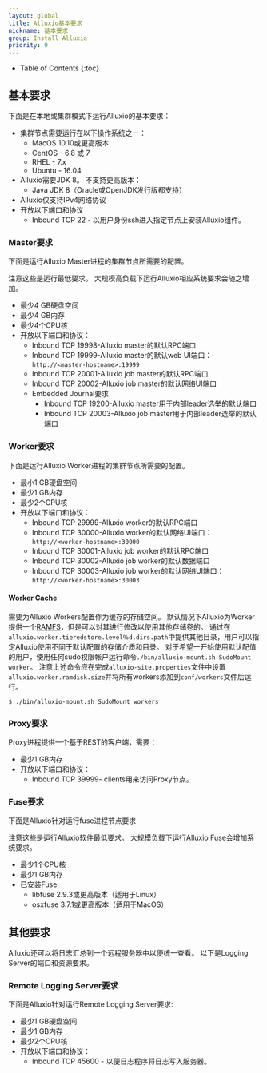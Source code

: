 ```yaml
---
layout: global
title: Alluxio基本要求
nickname: 基本要求
group: Install Alluxio
priority: 9
---
```


* Table of Contents
{:toc}

## 基本要求

下面是在本地或集群模式下运行Alluxio的基本要求：

* 集群节点需要运行在以下操作系统之一：
  * MacOS 10.10或更高版本
  * CentOS - 6.8 或 7
  * RHEL - 7.x
  * Ubuntu - 16.04
* Alluxio需要JDK 8。 不支持更高版本：
  * Java JDK 8（Oracle或OpenJDK发行版都支持）
* Alluxio仅支持IPv4网络协议
* 开放以下端口和协议
  * Inbound TCP 22 - 以用户身份ssh进入指定节点上安装Alluxio组件。

### Master要求

下面是运行Alluxio Master进程的集群节点所需要的配置。

注意这些是运行最低要求。 
大规模高负载下运行Alluxio相应系统要求会随之增加。

* 最少4 GB硬盘空间
* 最少4 GB内存
* 最少4个CPU核
* 开放以下端口和协议：
  * Inbound TCP 19998-Alluxio master的默认RPC端口
  * Inbound TCP 19999-Alluxio master的默认web UI端口：`http://<master-hostname>:19999`
  * Inbound TCP 20001-Alluxio job master的默认RPC端口
  * Inbound TCP 20002-Alluxio job master的默认网络UI端口
  * Embedded Journal要求
    * Inbound TCP 19200-Alluxio master用于内部leader选举的默认端口
    * Inbound TCP 20003-Alluxio job master用于内部leader选举的默认端口

### Worker要求

下面是运行Alluxio Worker进程的集群节点所需要的配置。

* 最小1 GB硬盘空间
* 最少1 GB内存
* 最少2个CPU核
* 开放以下端口和协议：
  * Inbound TCP 29999-Alluxio worker的默认RPC端口
  * Inbound TCP 30000-Alluxio worker的默认网络UI端口：`http://<worker-hostname>:30000`
  * Inbound TCP 30001-Alluxio job worker的默认RPC端口
  * Inbound TCP 30002-Alluxio job worker的默认数据端口
  * Inbound TCP 30003-Alluxio job worker的默认网络UI端口：`http://<worker-hostname>:30003`

#### Worker Cache

需要为Alluxio Workers配置作为缓存的存储空间。 
默认情况下Alluxio为Worker提供一个[RAMFS](https://www.kernel.org/doc/Documentation/filesystems/ramfs-rootfs-initramfs.txt)，但是可以对其进行修改以使用其他存储卷的。 
通过在`alluxio.worker.tieredstore.level％d.dirs.path`中提供其他目录，用户可以指定Alluxio使用不同于默认配置的存储介质和目录。 
对于希望一开始使用默认配值的用户，使用任何sudo权限帐户运行命令`./bin/alluxio-mount.sh SudoMount worker`。 
注意上述命令应在完成`alluxio-site.properties`文件中设置`alluxio.worker.ramdisk.size`并将所有workers添加到`conf/workers`文件后运行。

```console
$ ./bin/alluxio-mount.sh SudoMount workers
```

### Proxy要求

Proxy进程提供一个基于REST的客户端，需要：

* 最少1 GB内存
* 开放以下端口和协议：
  * Inbound TCP 39999- clients用来访问Proxy节点。

### Fuse要求

下面是Alluxio针对运行fuse进程节点要求

注意这些是运行Alluxio软件最低要求。 
大规模负载下运行Alluxio Fuse会增加系统要求。

* 最少1个CPU核
* 最少1 GB内存
* 已安装Fuse
  * libfuse 2.9.3或更高版本（适用于Linux）
  * osxfuse 3.7.1或更高版本（适用于MacOS）

## 其他要求

Alluxio还可以将日志汇总到一个远程服务器中以便统一查看。 
以下是Logging Server的端口和资源要求。
 
### Remote Logging Server要求

下面是Alluxio针对运行Remote Logging Server要求:

* 最少1 GB硬盘空间
* 最少1 GB内存
* 最少2个CPU核
* 开放以下端口和协议：
  * Inbound TCP 45600 - 以便日志程序将日志写入服务器。
